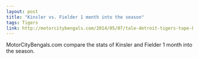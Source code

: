 ```yaml
---
layout: post
title: "Kinsler vs. Fielder 1 month into the season"
tags: Tigers
link: http://motorcitybengals.com/2014/05/07/tale-detroit-tigers-tape-kinsler-vs-fielder-month-one/
---
```


MotorCityBengals.com compare the stats of Kinsler and Fielder 1 month into the season.
